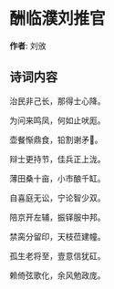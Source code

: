 # 酬临濮刘推官

**作者**: 刘攽

## 诗词内容

治民非己长，那得士心降。

为问来鸣凤，何如止吠厖。

壶餐惭鼎食，铅割谢矛𫓩。

辩士更持节，佳兵正上泷。

薄田桑十亩，小市酿千缸。

自喜庭无讼，宁论智少双。

陪京开左辅，振铎服中邦。

禁脔分留印，天枝莅建幢。

孤生老将至，壹意信犹矼。

赖倚弦歌化，余风勉政庞。

